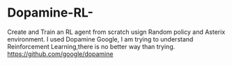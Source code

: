 # Dopamine-RL-
Create and Train an RL agent from scratch usign Random policy and Asterix environment. 
I used Dopamine Google, I am trying to understand Reinforcement Learning,there is no better way than trying.
https://github.com/google/dopamine 
